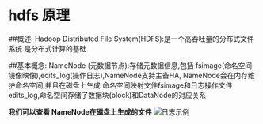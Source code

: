 # hdfs 原理

##概述:
Hadoop Distributed File System(HDFS):是一个高吞吐量的分布式文件系统.是分布式计算的基础

##基本概念:
NameNode (元数据节点):存储元数据信息,包括 fsimage(命名空间镜像映像),edits_log(操作日志),NameNode支持主备HA,
NameNode会在内存维护命名空间,并且在磁盘上生成 命名空间映射文件fsimage和日志操作文件 edits_log,命名空间存储了数据块(block)和DataNode的对应关系
              
**我们可以查看 NameNode在磁盘上生成的文件**
![日志示例](/static/img/165511_JHWG_2969788.png)
